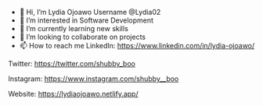 - 👋 Hi, I’m Lydia Ojoawo 
Username @Lydia02
- 👀 I’m interested in Software Development
- 🌱 I’m currently learning new skills
- 💞️ I’m looking to collaborate on projects
- 📫 How to reach me 
LinkedIn: https://www.linkedin.com/in/lydia-ojoawo/

Twitter: https://twitter.com/shubby_boo

Instagram: https://www.instagram.com/shubby__boo

Website: https://lydiaojoawo.netlify.app/

<!---
Lydia02/Lydia02 is a ✨ special ✨ repository because its `README.md` (this file) appears on your GitHub profile.
You can click the Preview link to take a look at your changes.
--->
